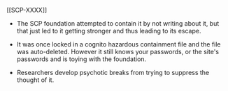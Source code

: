 [[SCP-XXXX]]
- The SCP foundation attempted to contain it by not writing about it, but that just led to it getting stronger and thus leading to its escape.
    
- It was once locked in a cognito hazardous containment file and the file was auto-deleted. However it still knows your passwords, or the site's passwords and is toying with the foundation.
    
- Researchers develop psychotic breaks from trying to suppress the thought of it.
    
